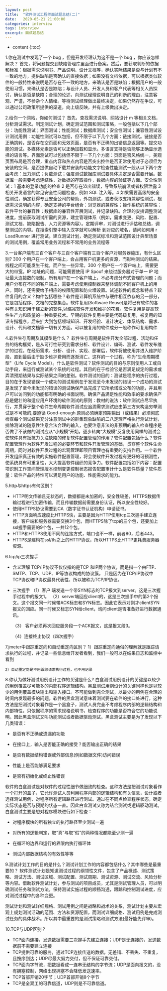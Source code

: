 ```yaml
---
layout: post
title:  "软件测试工程师面试题总结(二)"		
date:   2020-05-21 21:00:00
categories: interview
tags: interview
excerpt: 面试题总结
---
```

* content
{:toc}


1.你在测试中发现了一个 bug ，但是开发经理认为这不是一个 bug ，你应该怎样解决？
首先，将问题提交到缺陷管理库里面进行备案。然后，要获取判断的依据和标准：根据需求说明书、产品说明、设计文档等，确认实际结果是否与计划有不一致的地方，提供缺陷是否确认的直接依据；如果没有文档依据，可以根据类似软件的一般特性来说明是否存在不一致的地方，来确认是否是缺陷；根据用户的一般使用习惯，来确认是否是缺陷；与设计人员、开发人员和客户代表等相关人员探讨，确认是否是缺陷；合理的论述，向测试经理说明自己的判断的理由，注意客观、严谨，不参杂个人情绪。等待测试经理做出最终决定，如果仍然存在争议，可以通过公司政策所提供的渠道，向上级反映，并有上级做出决定。

2.给你一个网站，你如何测试？
首先，查找需求说明、网站设计 m 等相关文档，分析测试需求。制定测试计划，确定测试范围和测试策略，一般包括以下几个部分：功能性测试；界面测试；性能测试；数据库测试；安全性测试；兼容性测试设计测试用例：功能性测试可以包括，但不限于以下几个方面：链接测试。链接是否正确跳转，是否存在空页面和无效页面，是否有不正确的出错信息返回等。提交功能的测试。多媒体元素是否可以正确加载和显示。多语言支持是否能够正确显示选择的语言等。界面测试可以包括但不限于一下几个方面：页面是否风格统一，美观页面布局是否合理，重点内容和热点内容是否突出控件是否正常使用对于必须但为安装的空间，是否提供自动下载并安装的功能文字检查性能测试一般从以下两个方面考虑：压力测试；负载测试；强度测试数据库测试要具体决定是否需要开展。数据库一般需要考虑连结性，对数据的存取操作，数据内容的验证等方面。安全性测试：1 基本的登录功能的检查 2 是否存在溢出错误，导致系统崩溃或者权限泄露 3 相关开发语言的常见安全性问题检查，例如 SQL 注入等。4 如果需要高级的安全性测试，确定获得专业安全公司的帮助，外包测试，或者获取支持兼容性测试，根据需求说明的内容，确定支持的平台组合：浏览器的兼容性；操作系统的兼容性；软件平台的兼容性；数据库的兼容性开展测试，并记录缺陷。合理的安排调整测试进度，提前获取测试所需的资源，建立管理体系（例如，需求变更、风险、配置、测试文档、缺陷报告、人力资源等内容）。定期评审，对测试进行评估和总结，调整测试的内容。在搜索引擎中输入汉字就可以解析 到对应的域名，请问如何用 r LoadRunner 进行测试。建立测试计划，确定测试标准和测试范围设计典型场景的测试用例，覆盖常用业务流程和不常用的业务流程等

3.一台客户端有三百个客户与三百个客户端有三百个客户对服务器施压，有什么区别?
300 个用户在一个客户端上，会占用客户机更多的资源，而影响测试的结果。线程之间可能发生干扰，而产生一些异常。300 个用户在一个客户端上，需要更大的带宽。IP 地址的问题，可能需要使用 IP Spoof 来绕过服务器对于单一 IP 地址最大连接数的限制。所有用户在一个客户端上，不必考虑分布式管理的问题；而用户分布在不同的客户端上，需要考虑使用控制器来整体调配不同客户机上的用户。同时，还需要给予相应的权限配置和防火墙设置。试述软件的概念和特点？软件复用的含义？构件包括哪些？软件是计算机系统中与硬件相互依存的另一部分，它是包括程序、文档的完整集合。软件复用(Software Reuse)是将已有软件的各种有关知识用于建立新的软件,以缩减软件开发和维护的花费。软件复用是提高软件生产力和质量的一种重要技术。早期的软件复用主要是代码级复用，被复用的知识专指程序，后来扩大到包括领域知识、开发经验、设计决定、体系结构、需求、设计、代码和文档等一切有关方面。可以被复用的软件成分一般称作可复用构件

4.软件生存周期及其模型是什么？
软件生存周期是软件开发全部过程、活动和任务的结构框架，是从可行性研究到需求分析、软件设计、编码、测试、软件发布维护的过程。在经历需求、分析、设计、实现、部署后，软件将被使用并进入维护阶段，直到最后由于缺少维护费用而逐渐消亡。这样的一个过程，称为"生命周期模型"（Life Cycle Model）。什么是软件测试？软件测试的目的与原则使用人工或自动手段，来运行或测试某个系统的过程。其目的在于检验它是否满足规定的需求或弄清预期结果与实际结果之间的差别。软件测试的目的：测试是程序的执行过程，目的在于发现错误一个成功的测试用例在于发现至今未发现的错误一个成功的测试是发现了至今未发现的错误的测试确保产品完成了它所承诺或公布的功能，并且用户可以访问到的功能都有明确的书面说明。确保产品满足性能和效率的要求确保产品是健壮的和适应用户环境的软件测试的原则：教材的说法：软件测试应尽早执行，并贯穿于整个软件生命周期软件测试应追溯需求测试应由第三方来构造穷举测试是不可能的,要遵循 Good-enough 原则必须确定预期输出（或结果）必须彻底检查每个测试结果充分注意测试中的群集现象缺陷的二八定理严格执行测试计划，排除测试的随意性注意合法合理的输入，也要注意非法的非预期的输入检查程序是否做了不该做的测试应从“小规模”开始，逐步转向“大规模”反复使用同样的测试会使软件具有抵抗力关注缺陷的修复软件配置管理的作用？软件配置包括什么？软件配置管理作为软件开发过程的必要环节和软件开发管理的基础，贯穿整个软件生命周期，同时对软件开发过程的宏观管理即项目管理也有重要的支持作用。一个软件开发组织真正有效的实施软件配置管理，将会使软件开发过程有更好的可预测性，使系统具有可重复性，大大提高软件组织的竞争力。软件配置包括如下内容：配置项识别工作空间管理版本控制变更控制状态报告配置审计什么是软件质量？软件质量：软件产品的特性可以满足用户的功能、性能需求的能力。

5.http与https有何区别？
* HTTP明文传输且无状态的，数据都是未加密的，安全性较差，HTTPS数据传输过程进行加密传输，而且传输数据前需要身份认证，所以安全性较好。
* 使用HTTPS协议需要到CA（数字证书认证机构）申请证书。
* HTTP页面响应速度比HTTPS快，主要是因为HTTP使用tcp三次握手建立连接，客户端和服务器需要交换3个包，而HTTPS除了tcp的三个包，还要加上ssl握手需要的9个包，一共12个包。
* HTTP和HTTPS使用不同的连接方式，端口也不一样，前者80，后者443。
* HTTPS是建构在ssl/tls之上的HTTP协议，所以HTTPS比HTTP更耗费服务器资源。

6.tcp/ip三次握手
* 含义理解
	TCP/IP协议不仅仅指的是TCP 和IP两个协议，而是指一个由FTP、SMTP、TCP、UDP、IP等协议构成的协议簇， 只是因为在TCP/IP协议中TCP协议和IP协议最具代表性，所以被称为TCP/IP协议。
* 三次握手
	（1）客户 端发送一个带SYN标志的TCP报文到server。这是三次握手过程中的报文1。
	（2）server端回应client的，这是三次握手中的第2个报文。这个报文同一时候带ACK标志和SYN标志。因此它表示对刚才clientSYN报文的回应。同一时候又标志SYN给client，询问client是否准备好进行数据通讯。

	（3） 客户必须再次回应服务段一个ACK报文，这是报文段3。

	（4）连接终止协议（四次握手）

7.jmeter中跟踪重定向和自动重定向区别？
	1）跟踪重定向通俗的理解就是跟踪请求执行的过程，并记录一些信息给开发者看到，我们一般可以在结果日志和监控中看到

 	2）自动重定向是不用跟踪请求执行过程，也不用记录

8.你认为做好测试用例设计工作的关键是什么?
白盒测试用例设计的关键是以较少的用例覆盖尽可能多的内部程序逻辑结构。黑盒测试用例设计的关键同样也是以较少的用例覆盖模块输出和输入接口。不可能做到完全测试，以最少的用例在合理的时间内发现最多的问题。软件的黑盒测试意味着测试要在软件的接口处进行，这种方法是把测试对象看作是一个黑盒子，测试人员完全不考虑程序内部的逻辑结构和内部特性，只依据程序的需求规格说明书，检查程序的功能是否符合它的功能说明。因此黑盒测试又叫功能测试或者数据驱动测试。黑盒测试主要是为了发现以下几类错误：

* 是否有不正确或遗漏的功能

* 在接口上，输入是否能正确的接受？能否输出正确的结果

* 是否有数据结构错误或外部信息(例如数据文件)访问错误

* 性能上是否能够满足要求

* 是否有初始化或终止性错误

软件的白盒测试是对软件的过程性细节做细致的检查。这种方法是把测试对象看作一个打开的盒子，它允许测试人员利用程序内部的逻辑结构和有关信息，设计或者选择测试用例，对程序所有逻辑路径进行测试。通过在不同点检查程序状态，确定实际状态是否与预期的状态一直。因此白盒测试又称为结合测试或逻辑驱动测试。白盒测试主要是想对程序模块进行如下检查：

* 对程序模块的所有独立的执行路径至少测试一遍

* 对所有的逻辑判定，取“真”与取“假”的两种情况都能至少测一遍

* 在循环的边界和运行的界限内执行循环体

* 测试内部数据结构的有效性等等

9.测试计划工作的目的是什么？测试计划工作的内容都包括什么？其中哪些是最重要的？
软件测试计划是知道测试过程的纲领性文件，包含了产品概述、测试策略、测试方法、测试区域、测试配置、测试周期、测试资源、测试交流、风险分析等内容。借助软件测试计划，参与测试的项目成员，尤其是测试管理人员，可以明确测试任务和测试方法，保持测试实施过程的顺畅沟通，跟踪和控制测试进度，应对测试过程中的各种变更。

测试计划和测试详细规格、测试用例之间是战略和战术的关系，测试计划主要从宏观上规划测试活动的范围、方法和资源配置，而测试详细规格、测试用例是完成测试任务的具体战术。所以其中最重要的是测试策略和测试方法(最好能先评审)。

10.TCP与UDP区别？
* TCP面向连接，发送数据需要三次握手先建立连接；UDP是无连接的，发送数据前不需要建立连接
* TCP提供可靠的服务，通过TCP连接传送的数据，无差错、不丢失、不重复，且按序到达；UDP尽最大努力交付，但不保证可靠交付。
* TCP面向字节流，把数据看成一连串无结构的字节流；UDP是面向报文的，没有拥塞控制，网络出现拥塞不会降低发送速率。
* TCP首部开销20字节；UDP首部开销8个字节
* TCP是全双工的可靠信道，UDP则是不可靠信道。

